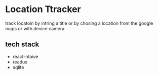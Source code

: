 # Location Ttracker

track locatoin by intring a title or by chosing a location from the google maps or with device camera

## tech stack
- react-ntaive
- readux 
- sqlite
